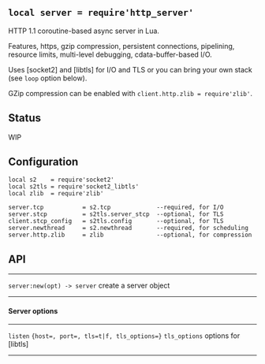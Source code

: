 
## `local server = require'http_server'`

HTTP 1.1 coroutine-based async server in Lua.

Features, https, gzip compression, persistent connections, pipelining,
resource limits, multi-level debugging, cdata-buffer-based I/O.

Uses [socket2] and [libtls] for I/O and TLS or you can bring your own stack
(see `loop` option below).

GZip compression can be enabled with `client.http.zlib = require'zlib'`.

## Status

<warn>WIP<warn>

## Configuration

~~~{.lua}
local s2    = require'socket2'
local s2tls = require'socket2_libtls'
local zlib  = require'zlib'

server.tcp           = s2.tcp             --required, for I/O
server.stcp          = s2tls.server_stcp  --optional, for TLS
client.stcp_config   = s2tls.config       --optional, for TLS
server.newthread     = s2.newthread       --required, for scheduling
server.http.zlib     = zlib               --optional, for compression
~~~

## API

--------------------------------- --------------------------------------------
`server:new(opt) -> server`       create a server object
--------------------------------- --------------------------------------------

#### Server options

--------------------------------- --------------------------------------------
`listen`                          `{host=, port=, tls=t|f, tls_options=}`
`tls_options`                     options for [libtls]
--------------------------------- --------------------------------------------

